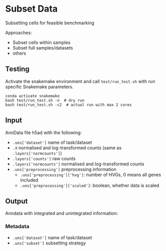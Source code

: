 # Subset Data

Subsetting cells for feasible benchmarking

Approaches:

+ Subset cells within samples
+ Subset full samples/datasets
+ others

## Testing
Activate the snakemake environment and call `test/run_test.sh` with run specific Snakemake parameters.

```
conda activate snakemake
bash test/run_test.sh -n  # dry run
bash test/run_test.sh -c2  # actual run with max 2 cores
```

## Input

AnnData file h5ad with the following:

+ `.uns['dataset']` name of task/dataset
+ `.X` normalised and log-transformed counts (same as `.layers['normcounts']`)
+ `.layers['counts']` raw counts
+ `.layers['normcounts']` normalised and log-transformed counts
+ `.uns['preprocessing']` preprocessing information
  + `.uns['preprocessing']['hvg']`: number of HVGs, 0 means all genes included
  + `.uns['preprocessing']['scaled']`: boolean, whether data is scaled


## Output

Anndata with integrated and unintegrated information:

### Metadata
+ `.uns['dataset']` name of task/dataset
+ `.uns['subset']` subsetting strategy
